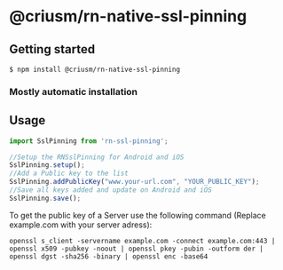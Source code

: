 
# @criusm/rn-native-ssl-pinning

## Getting started

`$ npm install @criusm/rn-native-ssl-pinning`

### Mostly automatic installation

## Usage
```javascript
import SslPinning from 'rn-ssl-pinning';

//Setup the RNSslPinning for Android and iOS
SslPinning.setup();
//Add a Public key to the list
SslPinning.addPublicKey("www.your-url.com", "YOUR_PUBLIC_KEY");
//Save all keys added and update on Android and iOS
SslPinning.save();
```

To get the public key of a Server use the following command (Replace example.com with your server adress):
```
openssl s_client -servername example.com -connect example.com:443 | openssl x509 -pubkey -noout | openssl pkey -pubin -outform der | openssl dgst -sha256 -binary | openssl enc -base64
```